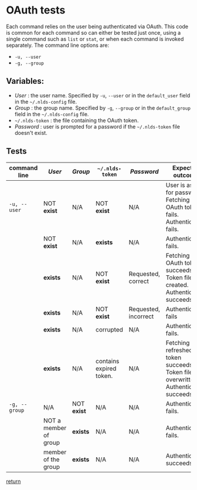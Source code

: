 OAuth tests
===========

Each command relies on the user being authenticated via OAuth.  This code is 
common for each command so can either be tested just once, using a single 
command such as `list` or `stat`, or when each command is invoked separately.
The command line options are:

  * `-u, --user`
  * `-g, --group`

Variables:
----------

  * *User* : the user name.  Specified by `-u`, `--user` or in the `default_user` 
  field in the `~/.nlds-config` file.
  * *Group* : the group name.  Specified by `-g`, `--group` or in the `default_group`
  field in the `~/.nlds-config` file.
  * `~/.nlds-token` : the file containing the OAuth token.
  * *Password* : user is prompted for a password if the `~/.nlds-token` file 
  doesn't exist.

Tests
-----

  | command line | *User* | *Group* | `~/.nlds-token` | *Password* | Expected outcome |
  |--------------|------|-------|-----------------|----------|------------------|
  | `-u, --user `            | NOT **exist**| N/A | NOT **exist** | N/A | User is asked for password. Fetching OAuth token fails. Authentication fails. |
  |                        | NOT **exist**| N/A | **exists** | N/A | Authentication fails. |
  |                        | **exists**| N/A | NOT **exist** | Requested, correct | Fetching OAuth token succeeds. Token file is created. Authentication succeeds |
  |                        | **exists**| N/A | NOT **exist** | Requested, incorrect | Authentication fails |
  |                        | **exists**| N/A | corrupted | N/A | Authentication fails. |
  |                        | **exists**| N/A | contains expired token. | N/A | Fetching refreshed token succeeds. Token file is overwritten. Authentication succeeds. |
  | `-g, --group`            | N/A | NOT **exist** | N/A | N/A| Authentication fails. |
  |                        | NOT a member of group | **exists** | N/A | N/A |Authentication fails. |
  |                        | member of the group | **exists** | N/A | N/A | Authentication succeeds. |

  [return](./integration_testing.md)